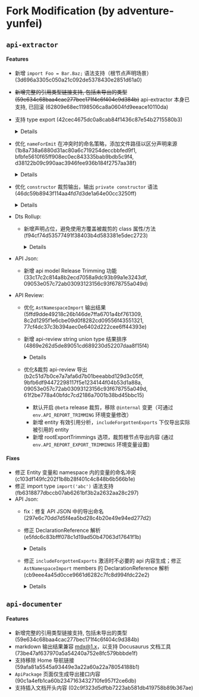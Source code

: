 # Fork Modification (by adventure-yunfei)

## `api-extractor`

#### Features
- 新增 `import Foo = Bar.Baz;` 语法支持（根节点声明场景）(3d696a3305c050a21c092de5378430e2851d61a0)
- ~~新增完整的引用类型链接支持, 包括未导出的类型 (59e634c68baa4cac277bec171f4c6f404c9d384b)~~ api-extractor 本身已支持, 已回滚 (62809e68ec1198506ca8a0604fd9eeace10110da)
- 支持 type export (42cec4675dc0a8cab84f1436c87e54b2715580b3)
  <details>

  输入类型：
  ```ts
  // foo.d.ts
  export declare class Foo { }
  // index.d.ts
  import type { ExternalClass } from 'external-module';
  import type * as FooModule from './foo';

  export { ExternalClass };
  export type { ExternalClass as ExternalClass2 } from 'external-module';

  export { FooModule as FooModule };
  export type * from './foo';
  ```

  输出类型（优化前没有 export type 输出）：
  ```ts
  import { ExternalClass } from 'external-module';

  export type { ExternalClass }
  export type { ExternalClass as ExternalClass2 }

  declare class Foo {
  }
  export type { Foo }

  declare namespace FooModule {
    export { Foo }
  }
  export type { FooModule }

  export { }
  ```

  </details
- 优化 `nameForEmit` 在冲突时的命名策略，添加文件路径以区分声明来源 (1b8a738a6880d31ac80a6c719254deccbbfed9f1, bfbfe5610f65ff908ec0ec843335bab9bdb5c9f4, d38122b09c990aac3946fee936b184f2757aa38f)
  <details>

    输入类型：
    ```ts
    // propA.d.ts
    export interface Prop {}
    // propB.d.ts
    export interface Prop {}
    // index.d.ts
    import { Prop as PropA } from './propA';
    import { Prop as PropB } from './propB';
    export declare class Foo {
      prop: PropA | PropB;
    }
    ```

    优化前的 dts 输出：
    ```ts
    interface Prop {}
    interface Prop_2 {}
    export declare class Foo {
      prop: Prop | Prop_2;
    }
    export {};
    ```

    优化后的 dts 输出：
    ```ts
    interface Prop__propA {}
    interface Prop__propB {}
    export declare class Foo {
      prop: Prop__propA | Prop__propB;
    }
    export {};
    ```

    冲突概率也会更小，输出文件不会频繁大面积变更。

  </details>
- 优化 `constructor` 裁剪输出，输出 `private constructor` 语法 (46dc59b8943f114aa4fd7d3de1a64e00cc3250ff)
  <details>

  输入类型：
  ```ts
  declare class Foo {
    /** @internal */
    constructor(a: number, b: string);
  }
  ```

  优化前：
  ```ts
  declare class Foo {
  }
  ```

  优化后：
  ```ts
  declare class Foo {
    constructor($private: never);
  }
  ```

  </details>
- Dts Rollup:
  - 新增声明占位，避免使用方覆盖被裁剪的 class 属性/方法 (f94cf74d53577491f38403b4d583381e5dec2723)
    <details>

      dts 输入：
      ```ts
      declare class Foo {
        /** @internal */
        trimmed_property: number;
        /** @internal */
        trimmed_func(param: string): boolean;
      }
      ```

      dts rollup 输出 (beta 裁剪):
      ```ts
      declare class Foo {
        protected trimmed_property: never;
        protected trimmed_func: never;
      }
      ```

    </details>
- API Json:
  - 新增 api model Release Trimming 功能 (33c17c2c814a8b2ecd7058a9dc93b99a1e3243df, 09053e057c72ab03093123156c93f678755a049d)
- API Review:
  - 优化 `AstNamespaceImport` 输出结果 (5ffd9dde49218c26b146de7ffa6701a4bf761309, 8c2d1295f1e6cbe09d0f8282cd09556f43551321, 77cf4dc37c3b394aec0e6402d222cee6ff44393e)
  - 新增 api-review string union type 结果排序 (4869e262d5de89051cd689230d52207daa8f15f4)
    <details>

      输入类型：
      ```ts
      export type Foo = 'b' | 'c' | 'a';
      ```

      优化前的 dts 输出：
      ```ts
      export type Foo = 'b' | 'c' | 'a';
      export {};
      ```

      优化后的 dts 输出：
      ```ts
      export type Foo = 'a' | 'b' | 'c';
      export {};
      ```

      某些情况下 ts 会自动编译产出一些 string union 类型（比如 `Omit` 类型），这些 string 类型有时候会变更顺序，导致不必要的 api review 变更；排序可以消除这类变更。

    </details>
  - 优化&裁剪 api-review 导出 (b2c51d7b0ce7a7afa6d7b01beeabbd129d3c05ff, 9bfb6df94472298117f5e1234144f04b53d1a88a, 09053e057c72ab03093123156c93f678755a049d, 61f2be778a40bfdc7cd2186a7001b38bd45bbc15)
    - 默认开启 `@beta` release 裁剪，移除 `@internal` 变更（可通过 `env.API_REPORT_TRIMMING` 环境变量修改）
    - 新增 entity 有效引用分析，`includeForgottenExports` 下仅导出实际被引用的 entity
    - 新增 rootExportTrimmings 选项，裁剪根节点导出内容 (通过 `env.API_REPORT_EXPORT_TRIMMINGS` 环境变量设置)

#### Fixes
- 修正 Entity 变量和 namespace 内的变量的命名冲突 (c103df149fc202f1b8b28f401c4c848b6b566b1e)
- 修正 import type `import('abc')` 语法支持 (fb6318877dbccb07ab6261bf3b2a2632aa28c297)
- API Json:
  - fix：修复 API JSON 中的导出命名 (297e6c70dd7d5f4ea5bd28c4b20e49e94ed277d2)
  - 修正 DeclarationReference 解析 (e5fdc6c83bfff078c1d19ad50b47063d17641f1b)
    <details>

      此前的错误场景：
      ```ts
      // 原始文件：index.ts
      interface ConstructorOf<T> {
        new (...args: any[]): T;
      }
      function createSomeBaseClass<T>(): ConstructorOf<T> {
        return class {} as ConstructorOf<T>;
      }

      export class Foo extends createSomeBaseClass<{ prop: number }>() {}

      // 编译出 dts 文件：index.d.ts
      interface ConstructorOf<T> {
        new (...args: any[]): T;
      }
      declare const Foo_base: ConstructorOf<{
        prop: number;
      }>;
      export declare class Foo extends Foo_base {
      }
      export {};
      ```

      此时使用 api-extractor (并配置`"includeForgottenExports": true`) 编译，`extends Foo_base` 中的 Foo_base 的 DeclarationReference 引用链接生成错误，导致找不到实际对象。

    </details>
  - 修正 `includeForgottenExports` 激活时不必要的 api 内容生成；修正 `AstNamespaceImport` members 的 DeclarationReference 解析 (cb9eee4a45d0cce9661d6282c7fc8d994fdc22e2)
    <details>

      此前的错误场景：
      ```ts
      // 原始文件: index.ts
      import * as FooModule from './foo-reexport';
      export { FooModule }
      // 原始文件: foo.ts
      export class OriginClass {}
      export class Foo {
        declare fooProp: OriginClass;
      }
      // 原始文件: foo-reexport.ts
      import { OriginClass as AnotherClass, Foo } from './foo';
      export { AnotherClass, Foo };
      ```

      - 问题1: 激活 `includeForgottenExports` 时，除了正常的 namespace 节点树 (`FooModule.AnotherClass`/`FooModule.Foo`) 外，还会额外在根节点生成重复的 `~OriginClass`/`~Foo` 节点
      - 问题2: 解析 DeclarationReference 时，没有考虑 `AstNamespaceImport`, 导致在 `Foo.fooProp` 中生成了无效的 `FooModule.OriginClass` 引用路径

    </details>

## `api-documenter`

#### Features
- 新增完整的引用类型链接支持, 包括未导出的类型 (59e634c68baa4cac277bec171f4c6f404c9d384b)
- markdown 输出结果兼容 mdx@1.x，以支持 Docusaurus 文档工具 (73be47af637970a5a54240a752e8fc579bbbde1f)
- 支持移除 Home 导航链接 (59afa81a5545a93449e3a22a60a22a78054188b1)
- `ApiPackage` 页面仅生成导出接口内容 (90c1a4efb1ca60b2347163432710fe957f2ce6db)
- 支持插入文档开头内容 (02c9f323d5dfbb7223ab581db419758b89b367ae)
